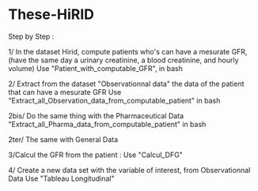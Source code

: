 # These-HiRID

Step by Step : 

1/ In the dataset Hirid, compute patients who's can have a mesurate GFR, (have the same day a urinary creatinine, a blood creatinine, and hourly volume) 
Use "Patient_with_computable_GFR", in bash 

2/ Extract from the dataset "Observationnal data" the data of the patient that can have a mesurate GFR 
Use "Extract_all_Observation_data_from_computable_patient" in bash

2bis/ Do the same thing with the Pharmaceutical Data
"Extract_all_Pharma_data_from_computable_patient" in bash

2ter/ The same with General Data

3/Calcul the GFR from the patient :
Use "Calcul_DFG"

4/ Create a new data set with the variable of interest, from Observationnal Data
Use "Tableau Longitudinal"
